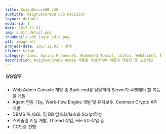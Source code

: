 ```yaml
---
title: KsignSecureDB v35 
subtitle: KsignSecureDB v35 Revision
layout: default
modal-id: 1
date: 2017-11-01
img: audit_detail.png
thumbnail: v35_login_edit.png
alt: image-alt
project-date: 2017.11.01 ~ 현재
client: Ksign
category: Java, Spring Framework, Embedded Tomcat, ibatis, WebSocket, MVC Pattern, Singleton Pattern / Oracle, Tibero, MSSQL
description: KsignSecureDB Admin 제품을 재설계하여 새롭게 개발한 웹 프로젝트
---
```

##### 담당업무
* Web Admin Console 개발 중 Back-end를 담당하여 Server가 수행해야 할 기능을 개발
* Agent 연동 기능, Work-flow Engine 개발 및 유지보수, Common Crypto API 개발
* DBMS PL/SQL 및 DB 암호화/복호화 Script작성 
* 스케쥴링 기능 개발, Thread 작업, File I/O 작업 등
* CC인증 진행